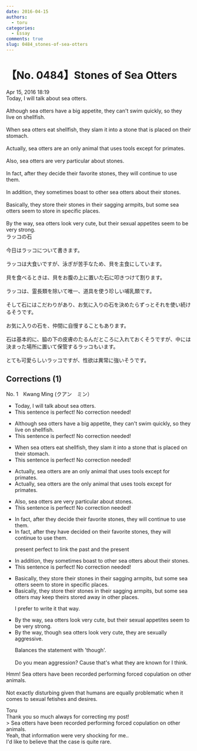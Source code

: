 ```yaml
---
date: 2016-04-15
authors:
  - toru
categories:
  - Essay
comments: true
slug: 0484_stones-of-sea-otters
---
```


# 【No. 0484】Stones of Sea Otters
<div class="date">Apr 15, 2016 18:19</div>
<div id="post"><div id="body_show_ori">
Today, I will talk about sea otters.<br/><br/>Although sea otters have a big appetite, they can't swim quickly, so they live on shellfish.<br/><br/>When sea otters eat shellfish, they slam it into a stone that is placed on their stomach.<br/><br/>Actually, sea otters are an only animal that uses tools except for primates.<br/><br/>Also, sea otters are very particular about stones.<br/><br/>In fact, after they decide their favorite stones, they will continue to use them.<br/><br/>In addition, they sometimes boast to other sea otters about their stones.<br/><br/>Basically, they store their stones in their sagging armpits, but some sea otters seem to store in specific places.<br/><br/>By the way, sea otters look very cute, but their sexual appetites seem to be very strong.
</div></div>

<!-- more -->

<div id="post_ja"><div id="body_show_mo">
ラッコの石<br/><br/>今日はラッコについて書きます。<br/><br/>ラッコは大食いですが、泳ぎが苦手なため、貝を主食にしています。<br/><br/>貝を食べるときは、貝をお腹の上に置いた石に叩きつけて割ります。<br/><br/>ラッコは、霊長類を除いて唯一、道具を使う珍しい哺乳類です。<br/><br/>そして石にはこだわりがあり、お気に入りの石を決めたらずっとそれを使い続けるそうです。<br/><br/>お気に入りの石を、仲間に自慢することもあります。<br/><br/>石は基本的に、脇の下の皮膚のたるんだところに入れておくそうですが、中には決まった場所に置いて保管するラッコもいます。<br/><br/>とても可愛らしいラッコですが、性欲は異常に強いそうです。
</div></div>

## Corrections (1)
<div id="block"><div class="first_name"> No. 1　<span class="just_name">Kwang Ming (クアン　ミン）</span></div><div id="block2">
<ul class="correction_field">
<li class="incorrect">Today, I will talk about sea otters.</li>
<li class="corrected perfect">This sentence is perfect! No correction needed!</li>
</ul>
<ul class="correction_field">
<li class="incorrect">Although sea otters have a big appetite, they can't swim quickly, so they live on shellfish.</li>
<li class="corrected perfect">This sentence is perfect! No correction needed!</li>
</ul>
<ul class="correction_field">
<li class="incorrect">When sea otters eat shellfish, they slam it into a stone that is placed on their stomach.</li>
<li class="corrected perfect">This sentence is perfect! No correction needed!</li>
</ul>
<ul class="correction_field">
<li class="incorrect">Actually, sea otters are an only animal that uses tools except for primates.</li>
<li class="corrected correct">
Actually, sea otters are <span class="f_blue">the </span>only animal that uses tools except for primates.
</li>
</ul>
<ul class="correction_field">
<li class="incorrect">Also, sea otters are very particular about stones.</li>
<li class="corrected perfect">This sentence is perfect! No correction needed!</li>
</ul>
<ul class="correction_field">
<li class="incorrect">In fact, after they decide their favorite stones, they will continue to use them.</li>
<li class="corrected correct">
In fact, after they <span class="f_blue">have decided on</span> their favorite stones, they will continue to use them.
<p class="correction_comment">present perfect to link the past and the present</p>
</li>
</ul>
<ul class="correction_field">
<li class="incorrect">In addition, they sometimes boast to other sea otters about their stones.</li>
<li class="corrected perfect">This sentence is perfect! No correction needed!</li>
</ul>
<ul class="correction_field">
<li class="incorrect">Basically, they store their stones in their sagging armpits, but some sea otters seem to store in specific places.</li>
<li class="corrected correct">
Basically, they store their stones in their sagging armpits, but some sea otters <span class="f_blue">may</span> <span class="f_blue">keep theirs stored away in other places.</span>
<p class="correction_comment">I prefer to write it that way.</p>
</li>
</ul>
<ul class="correction_field">
<li class="incorrect">By the way, sea otters look very cute, but their sexual appetites seem to be very strong.</li>
<li class="corrected correct">
By the way, <span class="f_blue">though </span>sea otters look very cute,<span class="f_blue"> they are sexually aggressive.</span>
<p class="correction_comment">Balances the statement with 'though'.<br/><br/>Do you mean aggression? Cause that's what they are known for I think.</p>
</li>
</ul>
<p class="comment_small">
 Hmm! Sea otters have been recorded performing forced copulation on other animals.
 <br/>
 <br/>
 Not exactly disturbing given that humans are equally problematic when it comes to sexual fetishes and desires.
</p>

</div><div class="name"><span class="just_name">Toru</span><br>
Thank you so much always for correcting my post!<br/>&gt; Sea otters have been recorded performing forced copulation on other animals.<br/>Yeah, that information were very shocking for me..<br/>I'd like to believe that the case is quite rare.
</div>
</div>
